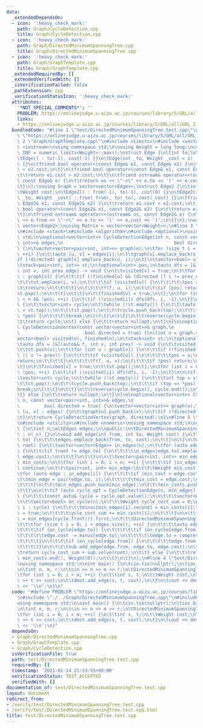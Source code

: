 ```yaml
---
data:
  _extendedDependsOn:
  - icon: ':heavy_check_mark:'
    path: Graph/CycleDetection.cpp
    title: Graph/CycleDetection.cpp
  - icon: ':heavy_check_mark:'
    path: Graph/DirectedMinimumSpanningTree.cpp
    title: Graph/DirectedMinimumSpanningTree.cpp
  - icon: ':heavy_check_mark:'
    path: Graph/GraphTemplate.cpp
    title: Graph/GraphTemplate.cpp
  _extendedRequiredBy: []
  _extendedVerifiedWith: []
  _isVerificationFailed: false
  _pathExtension: cpp
  _verificationStatusIcon: ':heavy_check_mark:'
  attributes:
    '*NOT_SPECIAL_COMMENTS*': ''
    PROBLEM: https://onlinejudge.u-aizu.ac.jp/courses/library/5/GRL/all/GRL_2_B
    links:
    - https://onlinejudge.u-aizu.ac.jp/courses/library/5/GRL/all/GRL_2_B
  bundledCode: "#line 1 \"test/DirectedMinimumSpanningTree.test.cpp\"\n#define PROBLEM\
    \ \"https://onlinejudge.u-aizu.ac.jp/courses/library/5/GRL/all/GRL_2_B\"\n#line\
    \ 2 \"Graph/GraphTemplate.cpp\"\n#include <limits>\n#include <vector>\n#include\
    \ <iostream>\nusing namespace std;\n\nusing Weight = long long;\nconstexpr Weight\
    \ INF = numeric_limits<Weight>::max();\nstruct Edge {\n\tint to;\n\tWeight cost;\n\
    \tEdge() : to(-1), cost(-1) {}\n\tEdge(int _to, Weight _cost = 1) : to(_to), cost(_cost)\
    \ {}\n\tfriend bool operator<(const Edge& e1, const Edge& e2) {\n\t\treturn e1.cost\
    \ < e2.cost;\n\t}\n\tfriend bool operator>(const Edge& e1, const Edge& e2) {\n\
    \t\treturn e1.cost > e2.cost;\n\t}\n\tfriend ostream& operator<<(ostream& os,\
    \ const Edge& e) {\n\t\treturn os << \"->\" << e.to << '(' << e.cost << ')';\n\
    \t}\n};\nusing Graph = vector<vector<Edge>>;\nstruct Edge2 {\n\tint from, to;\n\
    \tWeight cost;\n\tEdge2() : from(-1), to(-1), cost(0) {}\n\tEdge2(int _from, int\
    \ _to, Weight _cost) : from(_from), to(_to), cost(_cost) {}\n\tfriend bool operator<(const\
    \ Edge2& e1, const Edge2& e2) {\n\t\treturn e1.cost < e2.cost;\n\t}\n\tfriend\
    \ bool operator>(const Edge2& e1, const Edge2& e2) {\n\t\treturn e1.cost > e2.cost;\n\
    \t}\n\tfriend ostream& operator<<(ostream& os, const Edge2& e) {\n\t\treturn os\
    \ << e.from << \"->\" << e.to << '(' << e.cost << ')';\n\t}\n};\nusing Edges =\
    \ vector<Edge2>;\nusing Matrix = vector<vector<Weight>>;\n#line 3 \"Graph/CycleDetection.cpp\"\
    \n#include <stack>\n#include <algorithm>\n#include <optional>\nusing namespace\
    \ std;\n\noptional<vector<int>> CycleDetectionEdge(int n, const vector<pair<int,\
    \ int>>& edges,\n                                         bool directed = true)\
    \ {\n\tvector<vector<pair<int, int>>> graph(n);\n\tfor (size_t i = 0; i < edges.size();\
    \ ++i) {\n\t\tauto [u, v] = edges[i];\n\t\tgraph[u].emplace_back(v, i);\n\t\t\
    if (!directed) graph[v].emplace_back(u, i);\n\t}\n\tvector<bool> visited(n), finished(n);\n\
    \tstack<pair<int, int>> st;\n\toptional<int> pos;\n\tauto dfs = [&](auto&& f,\
    \ int v, int prev_edge) -> void {\n\t\tvisited[v] = true;\n\t\tfor (auto [u, i]\
    \ : graph[v]) {\n\t\t\tif (!finished[u] && (directed || i != prev_edge)) {\n\t\
    \t\t\tst.emplace(i, v);\n\t\t\t\tif (visited[u]) {\n\t\t\t\t\tpos = u;\n\t\t\t\
    \t\treturn;\n\t\t\t\t}\n\t\t\t\tf(f, u, i);\n\t\t\t\tif (pos) return;\n\t\t\t\t\
    st.pop();\n\t\t\t}\n\t\t}\n\t\tfinished[v] = true;\n\t};\n\tfor (int i = 0; i\
    \ < n && !pos; ++i) {\n\t\tif (!visited[i]) dfs(dfs, i, -1);\n\t}\n\n\tif (pos)\
    \ {\n\t\tvector<int> cycle;\n\t\twhile (!st.empty()) {\n\t\t\tauto [top, from]\
    \ = st.top();\n\t\t\tst.pop();\n\t\t\tcycle.push_back(top);\n\t\t\tif (from ==\
    \ *pos) {\n\t\t\t\tbreak;\n\t\t\t}\n\t\t}\n\t\treverse(cycle.begin(), cycle.end());\n\
    \t\treturn cycle;\n\t} else {\n\t\treturn nullopt;\n\t}\n}\n\noptional<vector<int>>\
    \ CycleDetectionVertex(const vector<vector<int>>& graph,\n                   \
    \                        bool directed = true) {\n\tint n = graph.size();\n\t\
    vector<bool> visited(n), finished(n);\n\tstack<int> st;\n\toptional<int> pos;\n\
    \tauto dfs = [&](auto&& f, int v, int prev) -> void {\n\t\tvisited[v] = true;\n\
    \t\tst.push(v);\n\t\tfor (int u : graph[v]) {\n\t\t\tif (!finished[u] && (directed\
    \ || u != prev)) {\n\t\t\t\tif (visited[u]) {\n\t\t\t\t\tpos = u;\n\t\t\t\t\t\
    return;\n\t\t\t\t}\n\t\t\t\tf(f, u, v);\n\t\t\t\tif (pos) return;\n\t\t\t}\n\t\
    \t}\n\t\tfinished[v] = true;\n\t\tst.pop();\n\t};\n\tfor (int i = 0; i < n &&\
    \ !pos; ++i) {\n\t\tif (!visited[i]) dfs(dfs, i, -1);\n\t}\n\n\tif (pos) {\n\t\
    \tvector<int> cycle;\n\t\twhile (!st.empty()) {\n\t\t\tint top = st.top();\n\t\
    \t\tst.pop();\n\t\t\tcycle.push_back(top);\n\t\t\tif (top == *pos) {\n\t\t\t\t\
    break;\n\t\t\t}\n\t\t}\n\t\treverse(cycle.begin(), cycle.end());\n\t\treturn cycle;\n\
    \t} else {\n\t\treturn nullopt;\n\t}\n}\n\noptional<vector<int>> CycleDetectionVertex(int\
    \ n, const vector<pair<int, int>>& edges,\n                                  \
    \         bool directed = true) {\n\tvector<vector<int>> graph(n);\n\tfor (auto\
    \ [u, v] : edges) {\n\t\tgraph[u].push_back(v);\n\t\tif (!directed) graph[v].push_back(u);\n\
    \t}\n\treturn CycleDetectionVertex(graph, directed);\n}\n#line 5 \"Graph/DirectedMinimumSpanningTree.cpp\"\
    \n#include <utility>\n#include <numeric>\nusing namespace std;\n\nclass DirectedMinimumSpanningTree\
    \ {\n\tint n;\n\tEdges edges;\n\npublic:\n\tDirectedMinimumSpanningTree(int _n)\
    \ : n(_n) {}\n\tvoid add_edge(int from, int to, Weight cost) {\n\t\tif (from !=\
    \ to) {\n\t\t\tedges.emplace_back(from, to, cost);\n\t\t}\n\t}\n\tWeight solve(int\
    \ root) {\n\t\tvector<vector<Edge>> in_edges(n);\n\t\tfor (auto edge : edges)\
    \ {\n\t\t\tif (root != edge.to) {\n\t\t\t\tin_edges[edge.to].emplace_back(edge.from,\
    \ edge.cost);\n\t\t\t}\n\t\t}\n\n\t\tvector<pair<int, int>> min_edges;\n\t\tvector<Weight>\
    \ min_costs;\n\t\tfor (int i = 0; i < n; ++i) {\n\t\t\tif (in_edges[i].empty())\
    \ continue;\n\t\t\tpair<int, int> min_edge;\n\t\t\tWeight min_cost = INF;\n\t\t\
    \tfor (auto edge : in_edges[i]) {\n\t\t\t\tif (min_cost > edge.cost) {\n\t\t\t\
    \t\tmin_edge = pair(edge.to, i);\n\t\t\t\t\tmin_cost = edge.cost;\n\t\t\t\t}\n\
    \t\t\t}\n\t\t\tmin_edges.push_back(min_edge);\n\t\t\tmin_costs.push_back(min_cost);\n\
    \t\t}\n\n\t\tif (auto cycle_opt = CycleDetectionEdge(n, min_edges); cycle_opt)\
    \ {\n\t\t\tconst auto& cycle = cycle_opt.value();\n\n\t\t\tvector<Weight> minus(n);\n\
    \t\t\tvector<bool> on_cycle(n);\n\t\t\tWeight cycle_cost_sum = 0;\n\t\t\tfor (int\
    \ i : cycle) {\n\t\t\t\tminus[min_edges[i].second] = min_costs[i];\n\t\t\t\ton_cycle[min_edges[i].first]\
    \ = true;\n\t\t\t\tcycle_cost_sum += min_costs[i];\n\t\t\t}\n\n\t\t\tint compressed_vertex\
    \ = min_edges[cycle.front()].first;\n\t\t\tDirectedMinimumSpanningTree sub(n);\n\
    \t\t\tfor (size_t i = 0; i < edges.size(); ++i) {\n\t\t\t\tauto edge = edges[i];\n\
    \t\t\t\tif (on_cycle[edge.to]) {\n\t\t\t\t\tif (on_cycle[edge.from]) continue;\n\
    \t\t\t\t\tedge.cost -= minus[edge.to];\n\t\t\t\t\tedge.to = compressed_vertex;\n\
    \t\t\t\t}\n\t\t\t\tif (on_cycle[edge.from]) {\n\t\t\t\t\tedge.from = compressed_vertex;\n\
    \t\t\t\t}\n\t\t\t\tsub.add_edge(edge.from, edge.to, edge.cost);\n\t\t\t}\n\t\t\
    \treturn cycle_cost_sum + sub.solve(root);\n\t\t} else {\n\t\t\treturn accumulate(min_costs.begin(),\
    \ min_costs.end(), Weight(0));\n\t\t}\n\t}\n};\n#line 4 \"test/DirectedMinimumSpanningTree.test.cpp\"\
    \nusing namespace std;\n\nint main() {\n\tcin.tie(nullptr);\n\tios_base::sync_with_stdio(false);\n\
    \n\tint n, m, r;\n\tcin >> n >> m >> r;\n\tDirectedMinimumSpanningTree dmst(n);\n\
    \tfor (int i = 0; i < m; ++i) {\n\t\tint s, t;\n\t\tWeight cost;\n\t\tcin >> s\
    \ >> t >> cost;\n\t\tdmst.add_edge(s, t, cost);\n\t}\n\tcout << dmst.solve(r)\
    \ << '\\n';\n}\n"
  code: "#define PROBLEM \"https://onlinejudge.u-aizu.ac.jp/courses/library/5/GRL/all/GRL_2_B\"\
    \n#include \"./../Graph/DirectedMinimumSpanningTree.cpp\"\n#include <iostream>\n\
    using namespace std;\n\nint main() {\n\tcin.tie(nullptr);\n\tios_base::sync_with_stdio(false);\n\
    \n\tint n, m, r;\n\tcin >> n >> m >> r;\n\tDirectedMinimumSpanningTree dmst(n);\n\
    \tfor (int i = 0; i < m; ++i) {\n\t\tint s, t;\n\t\tWeight cost;\n\t\tcin >> s\
    \ >> t >> cost;\n\t\tdmst.add_edge(s, t, cost);\n\t}\n\tcout << dmst.solve(r)\
    \ << '\\n';\n}"
  dependsOn:
  - Graph/DirectedMinimumSpanningTree.cpp
  - Graph/GraphTemplate.cpp
  - Graph/CycleDetection.cpp
  isVerificationFile: true
  path: test/DirectedMinimumSpanningTree.test.cpp
  requiredBy: []
  timestamp: '2021-01-14 21:53:55+09:00'
  verificationStatus: TEST_ACCEPTED
  verifiedWith: []
documentation_of: test/DirectedMinimumSpanningTree.test.cpp
layout: document
redirect_from:
- /verify/test/DirectedMinimumSpanningTree.test.cpp
- /verify/test/DirectedMinimumSpanningTree.test.cpp.html
title: test/DirectedMinimumSpanningTree.test.cpp
---
```

